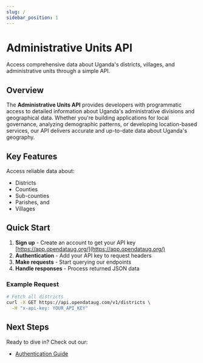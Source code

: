 ```yaml
---
slug: /
sidebar_position: 1
---
```


# Administrative Units API

Access comprehensive data about Uganda's districts, villages, and administrative units through a simple API.

## Overview

The **Administrative Units API** provides developers with programmatic access to detailed information about Uganda's administrative divisions and geographical data. Whether you're building applications for local governance, analyzing demographic patterns, or developing location-based services, our API delivers accurate and up-to-date data about Uganda's geography.

## Key Features

Access reliable data about:

- Districts
- Counties
- Sub-counties
- Parishes, and
- Villages

## Quick Start

1. **Sign up** - Create an account to get your API key [https://app.opendataug.org/](https://app.opendataug.org/)
2. **Authentication** - Add your API key to request headers
3. **Make requests** - Start querying our endpoints
4. **Handle responses** - Process returned JSON data

### Example Request

```bash
# Fetch all districts
curl -X GET https://api.opendataug.com/v1/districts \
  -H "x-api-key: YOUR_API_KEY"
```

## Next Steps

Ready to dive in? Check out our:

- [Authentication Guide](authentication.md)
